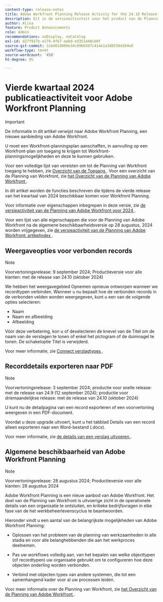 ```yaml
---
content-type: release-notes
title: Adobe Workfront Planning Release Activity for the 24.10 Release
description: Dit is de versieactiviteit voor het product van de Planning van Adobe Workfront voor het Vierde Kwartaal van 2024.
author: Alina
feature: Product Announcements
role: Admin
recommendations: noDisplay, noCatalog
exl-id: d27f937b-e179-4f67-aebd-ed351440cb0f
source-git-commit: 2c6d01d009e3dc09b65d7c414e1a3d8536d384e0
workflow-type: tm+mt
source-wordcount: '450'
ht-degree: 0%

---
```


# Vierde kwartaal 2024 publicatieactiviteit voor Adobe Workfront Planning

<!--remove this important intro after the 25.1 release-->

>[!IMPORTANT]
>
>De informatie in dit artikel verwijst naar Adobe Workfront Planning, een nieuwe aanbieding van Adobe Workfront.
>
>U moet een Workfront-planningsplan aanschaffen, in aanvulling op een Workfront-plan om toegang te krijgen tot Workfront-planningsmogelijkheden en deze te kunnen gebruiken.
>
>Voor een volledige lijst van vereisten om tot de Planning van Workfront toegang te hebben, zie [ Overzicht van de Toegang ](/help/quicksilver/planning/access/access-overview.md).
>Voor een overzicht van de Planning van Workfront, zie [ het Overzicht van de Planning van Adobe Workfront ](/help/quicksilver/planning/general/planning-overview.md).
>

In dit artikel worden de functies beschreven die tijdens de vierde release van het kwartaal van 2024 beschikbaar komen voor Workfront Planning.

Voor informatie over eigenschappen inbegrepen in deze versie, zie [ de versieactiviteit van de Planning van Adobe Workfront voor 2024 ](/help/quicksilver/planning/general/release-activity.md).


<!--keep the sentence below for all future quarterly release pages-->
<!--remove the general activity mention after fourth quarter 2024 is released-->

Voor een lijst van alle eigenschappen die voor de Planning van Adobe Workfront na de algemene beschikbaarheidsversie op 28 augustus, 2024 worden vrijgegeven, zie [ de versieactiviteit van de Planning van Adobe Workfront: artikelindex ](/help/quicksilver/product-announcements/product-releases/planning-release-activity/planning-release-activity-article-index.md).

## Weergaveopties voor verbonden records

>[!NOTE]
>
>Voorvertoningsrelease: 9 september 2024; Productieversie voor alle klanten: met de release van 24.10 (oktober 2024)

We hebben het weergavegebied Opnemen opnieuw ontworpen wanneer we recordtypen verbinden. Wanneer u nu bepaalt hoe de verbonden records in de verbonden velden worden weergegeven, kunt u een van de volgende opties selecteren:

* Naam
* Naam en afbeelding
* Afbeelding

Vóór deze verbetering, kon u of deselecteren de knevel van de Titel om de naam van de verslagen te tonen of enkel het pictogram of de duimnagel te tonen. De schakeloptie Titel is verwijderd.

Voor meer informatie, zie [ Connect verslagtypes ](/help/quicksilver/planning/architecture/connect-record-types.md).

## Recorddetails exporteren naar PDF

>[!NOTE]
>
>Voorvertoningsrelease: 3 september 2024; productie voor snelle release: met de release van 24.9 (12 september 2024); productie voor driemaandelijkse release: met de release van 24.10 (oktober 2024)

U kunt nu de detailpagina van een record exporteren of een voorvertoning weergeven in een PDF-document.

Voordat u deze upgrade uitvoert, kunt u het tabblad Details van een record alleen exporteren naar een Word-bestand (.docx).

Voor meer informatie, zie [ de details van een verslag uitvoeren ](/help/quicksilver/planning/records/export-the-record-page.md).

## Algemene beschikbaarheid van Adobe Workfront Planning

>[!NOTE]
>
>Voorvertoningsrelease: 28 augustus 2024; Productieversie voor alle klanten: 28 augustus 2024

Adobe Workfront Planning is een nieuw aanbod van Adobe Workfront. Het doel van de Planning van Workfront is uitvoerige zicht in de operationele details van een organisatie te ontsluiten, en kritieke bedrijfsvragen in elke fase van de het werkbeheerlevenscyclus te beantwoorden.

Hieronder vindt u een aantal van de belangrijkste mogelijkheden van Adobe Workfront Planning:

* Oplossen van het probleem van de planning van werkzaamheden in alle stadia en voor alle belanghebbenden die aan het werkproces deelnemen.

* Pas uw workflows volledig aan, van het bepalen van welke objecttypen (of recordtypen) uw organisatie gebruikt om te configureren hoe deze objecten onderling worden verbonden.

* Verbind met objecten types van andere systemen, die tot een samenhangend kader voor al uw processen leiden.

Voor meer informatie over de Planning van Workfront, zie [ het Overzicht van de Planning van Adobe Workfront ](/help/quicksilver/planning/general/planning-overview.md).
